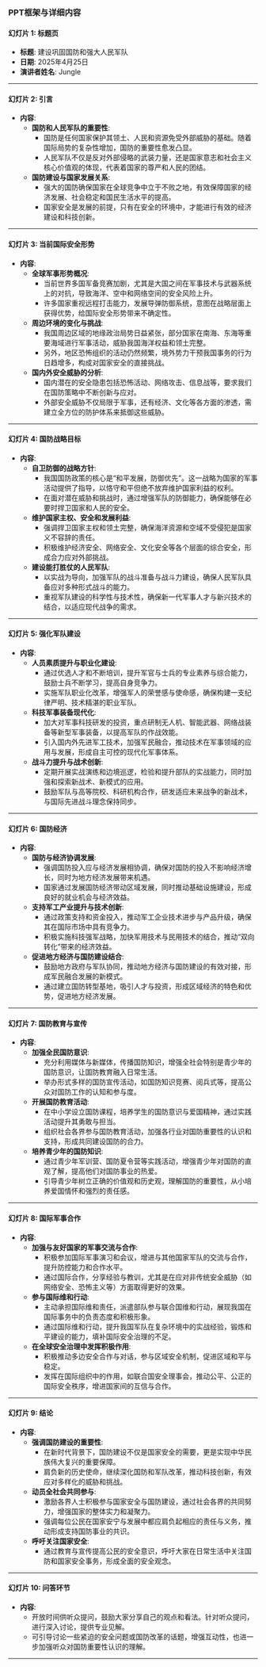 
### PPT框架与详细内容

#### 幻灯片 1: 标题页

- **标题**: 建设巩固国防和强大人民军队
- **日期**: 2025年4月25日
- **演讲者姓名**: Jungle

---

#### 幻灯片 2: 引言

- **内容**:
    - **国防和人民军队的重要性**:
        - 国防是任何国家保护其领土、人民和资源免受外部威胁的基础。随着国际局势的复杂性增加，国防的重要性愈发凸显。
        - 人民军队不仅是反对外部侵略的武装力量，还是国家意志和社会主义核心价值观的体现，代表着国家的尊严和人民的团结。
    - **国防建设与国家发展关系**:
        - 强大的国防确保国家在全球竞争中立于不败之地，有效保障国家的经济发展、社会稳定和国民生活水平的提高。
        - 国家安全是发展的前提，只有在安全的环境中，才能进行有效的经济建设和科技创新。

---

#### 幻灯片 3: 当前国际安全形势

- **内容**:
    - **全球军事形势概况**:
        - 当前世界多国军备竞赛加剧，尤其是大国之间在军事技术与武器系统上的对抗，导致海洋、空中和网络空间的安全风险上升。
        - 许多国家重视远程打击能力，发展导弹防御系统，意图在战略层面上获得优势，给国际安全形势带来不确定性。
    - **周边环境的变化与挑战**:
        - 我国周边区域的地缘政治局势日益紧张，部分国家在南海、东海等重要海域进行军事活动，威胁我国海洋权益和领土完整。
        - 另外，地区恐怖组织的活动仍然频繁，境外势力干预我国事务的行为日趋增多，构成对国家安全的直接挑战。
    - **国内外安全威胁的分析**:
        - 国内潜在的安全隐患包括恐怖活动、网络攻击、信息战等，要求我们在国防策略中不断创新与应对。
        - 外部安全威胁不仅局限于军事，还有经济、文化等各方面的渗透，需建立全方位的防护体系来抵御这些威胁。

---

#### 幻灯片 4: 国防战略目标

- **内容**:
    - **自卫防御的战略方针**:
        - 我国国防政策的核心是“和平发展，防御优先”。这一战略为国家的军事活动提供了指导，以恪守和平但绝不放弃维护国家利益的权利。
        - 在面对潜在威胁和挑战时，通过增强军队的防御能力，确保能够在必要时捍卫国家和人民的安全。
    - **维护国家主权、安全和发展利益**:
        - 强调捍卫国家主权和领土完整，确保海洋资源和空域不受侵犯是国家义不容辞的责任。
        - 积极维护经济安全、网络安全、文化安全等各个层面的综合安全，形成合力应对外部挑战。
    - **建设能打胜仗的人民军队**:
        - 以实战为导向，加强军队的战斗准备与战斗力建设，确保人民军队具备应对多种形式战斗的能力。
        - 重视军队建设的科学性与技术性，确保新一代军事人才与新兴技术的结合，以适应现代战争的需求。

---

#### 幻灯片 5: 强化军队建设

- **内容**:
    - **人员素质提升与职业化建设**:
        - 通过优选人才和不断培训，提升军官与士兵的专业素养与综合能力，鼓励士兵不断学习，提高自身竞争力。
        - 实施军队职业化改革，增强军人的荣誉感与使命感，确保构建一支纪律严明、技术精湛的职业军队。
    - **科技军事装备现代化**:
        - 加大对军事科技研发的投资，重点研制无人机、智能武器、网络战装备等新型军事装备，以提高军队的作战效能。
        - 引入国内外先进军工技术，加强军民融合，推动技术在军事领域的应用与发展，形成自主可控的现代化军事体系。
    - **战斗力提升与战术创新**:
        - 定期开展实战演练和边境巡逻，检验和提升部队的实战能力，同时加强和探索新战术、新模式的应用。
        - 鼓励军队与高等院校、科研机构合作，研发适应未来战争的新战术，与国际先进战斗理念保持同步。

---

#### 幻灯片 6: 国防经济

- **内容**:
    - **国防与经济协调发展**:
        - 强调国防投入应与经济发展相协调，确保对国防的投入不影响经济增长，同时为地方经济发展带来机遇。
        - 国家通过发展国防经济带动区域发展，同时推动基础设施建设，形成良好的就业机会与经济效益。
    - **支持军工产业提升与技术创新**:
        - 通过政策支持和资金投入，推动军工企业技术进步与产品升级，确保其在国际市场中具有竞争力。
        - 积极实施科技强军战略，加快军用技术与民用技术的结合，推动“双向转化”带来的经济效益。
    - **促进地方经济与国防建设结合**:
        - 鼓励地方政府与军队协同，推动地方经济与国防建设的有效对接，形成军民融合发展的新模式。
        - 通过建立国防转型基地，吸引人才与投资，形成区域经济的特色和优势，促进地方经济发展。

---

#### 幻灯片 7: 国防教育与宣传

- **内容**:
    - **加强全民国防意识**:
        - 充分利用媒体与新媒体，传播国防知识，增强全社会特别是青少年的国防意识，让国防教育融入日常生活。
        - 举办形式多样的国防宣传活动，如国防知识竞赛、阅兵式等，提高公众对国防工作的认知和参与度。
    - **开展国防教育活动**:
        - 在中小学设立国防课程，培养学生的国防意识与爱国精神，通过实践活动提升其勇敢与担当。
        - 组织社会各界参与国防教育活动，加强各行业对国防重要性的认识和支持，形成共同建设国防的合力。
    - **培养青少年的国防知识**:
        - 通过青少年军训营、国防夏令营等实践活动，增强青少年对国防的直观了解，提高他们对国防事业的热爱。
        - 引导青少年树立正确的价值观和历史观，理解国防的重要性，从小培养爱国情怀和强烈的责任感。

---

#### 幻灯片 8: 国际军事合作

- **内容**:
    - **加强与友好国家的军事交流与合作**:
        - 积极参加国际军事演习和会议，增进与其他国家军队的交流与合作，提升防控能力和合作水平。
        - 通过国际合作，分享经验与教训，尤其是在应对非传统安全威胁（如网络安全、恐怖主义等）方面取得更好的效果。
    - **参与国际维和行动**:
        - 主动承担国际维和责任，派遣部队参与联合国维和行动，展现我国在国际事务中的负责态度和积极形象。
        - 通过国际维和行动，提升我国军队在复杂环境中的实战经验，锻炼和平建设的能力，填补国际安全治理的不足。
    - **在全球安全治理中发挥积极作用**:
        - 积极推动多边安全合作与对话，参与区域安全机制，促进区域和平与稳定。
        - 发挥在国际组织中的作用，如联合国安全理事会，推动公平、公正的国际安全秩序，增进国家间的互信与合作。

---

#### 幻灯片 9: 结论

- **内容**:
    - **强调国防建设的重要性**:
        - 在新时代背景下，国防建设不仅是国家安全的需要，更是实现中华民族伟大复兴的重要保障。
        - 肩负新的历史使命，继续深化国防和军队改革，推动科技创新，有效应对多样化的威胁和挑战。
    - **动员全社会共同参与**:
        - 激励各界人士积极参与国家安全与国防建设，通过社会各界的共同努力，增强国家的整体实力和凝聚力。
        - 强调每位公民在国家安宁与发展中都应肩负起相应的责任与义务，推动形成支持国防事业的共识。
    - **呼吁关注国家安全**:
        - 通过教育与宣传提高公民的安全意识，呼吁大家在日常生活中关注国防和国家安全事务，形成全面的安全观念。

---

#### 幻灯片 10: 问答环节

- **内容**:
    - 开放时间供听众提问，鼓励大家分享自己的观点和看法。针对听众提问，进行深入讨论，提供专业见解。
    - 可引导讨论一些紧迫的安全问题或国防改革的话题，增强互动性，也进一步加强听众对国防重要性认识的理解。

---
